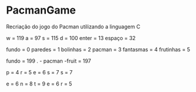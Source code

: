 # PacmanGame


Recriação do jogo do Pacman utilizando a linguagem C

w = 119
a = 97
s = 115
d = 100
enter = 13
espaço = 32

fundo = 0
paredes = 1
bolinhas = 2
pacman = 3
fantasmas = 4
frutinhas = 5

fundo = 199
. - pacman -fruit
= 197

p = 4
r = 5
e = 6
s = 7
s = 7

e = 6
n = 8
t = 9
e = 6
r = 5